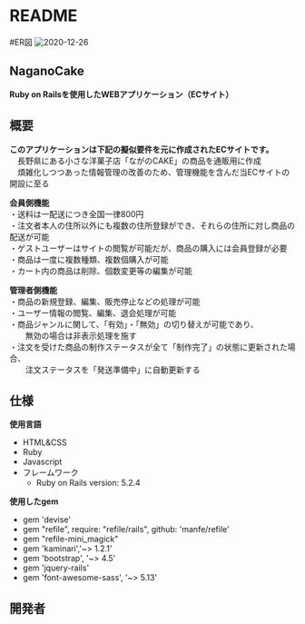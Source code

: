 # README

#ER図
![2020-12-26](https://user-images.githubusercontent.com/72295330/103147332-9b88ce00-4797-11eb-8a36-cb23775bbe0b.png)


## NaganoCake  
**Ruby on Railsを使用したWEBアプリケーション（ECサイト）**  

## 概要
**このアプリケーションは下記の擬似要件を元に作成されたECサイトです。**   
&emsp;長野県にある小さな洋菓子店「ながのCAKE」の商品を通販用に作成  
&emsp;煩雑化しつつあった情報管理の改善のため、管理機能を含んだ当ECサイトの開設に至る 
  
**会員側機能**  
・送料は一配送につき全国一律800円  
・注文者本人の住所以外にも複数の住所登録ができ、それらの住所に対し商品の配送が可能  
・ゲストユーザーはサイトの閲覧が可能だが、商品の購入には会員登録が必要  
・商品は一度に複数種類、複数個購入が可能  
・カート内の商品は削除、個数変更等の編集が可能  

**管理者側機能**    
・商品の新規登録、編集、販売停止などの処理が可能  
・ユーザー情報の閲覧、編集、退会処理が可能   
・商品ジャンルに関して、「有効」・「無効」の切り替えが可能であり、  
&emsp;&emsp;無効の場合は非表示処理を施す    
・注文を受けた商品の制作ステータスが全て「制作完了」の状態に更新された場合、    
&emsp;&emsp;注文ステータスを「発送準備中」に自動更新する  

## 仕様
**使用言語**
* HTML&CSS
* Ruby
* Javascript
* フレームワーク
  * Ruby on Rails version: 5.2.4  

**使用したgem**   
* gem 'devise'  
* gem "refile", require: "refile/rails", github: 'manfe/refile'  
* gem "refile-mini_magick"  
* gem 'kaminari','~> 1.2.1'  
* gem 'bootstrap', '~> 4.5'  
* gem 'jquery-rails'  
* gem 'font-awesome-sass', '~> 5.13'

## 開発者
